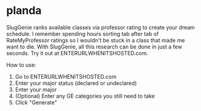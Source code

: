# planda
SlugGenie ranks available classes via professor rating to create your dream schedule. I remember spending hours sorting tab after tab of RateMyProfessor ratings so I wouldn't be stuck in a class that made me want to die. With SlugGenie, all this research can be done in just a few seconds. Try it out at ENTERURLWHENITSHOSTED.com.

How to use: 
1. Go to ENTERURLWHENITSHOSTED.com
2. Enter your major status (declared or undeclared)
3. Enter your major 
4. (Optional) Enter any GE categories you still need to take 
5. Click "Generate" 



